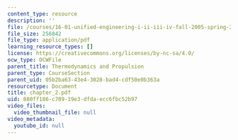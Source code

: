 ```yaml
---
content_type: resource
description: ''
file: /courses/16-01-unified-engineering-i-ii-iii-iv-fall-2005-spring-2006/880ff186c70919e3dfdaecc6fbc52b97_chapter_2.pdf
file_size: 256842
file_type: application/pdf
learning_resource_types: []
license: https://creativecommons.org/licenses/by-nc-sa/4.0/
ocw_type: OCWFile
parent_title: Thermodynamics and Propulsion
parent_type: CourseSection
parent_uid: 05b2ba63-43e4-3028-bad4-cdf50e0b363a
resourcetype: Document
title: chapter_2.pdf
uid: 880ff186-c709-19e3-dfda-ecc6fbc52b97
video_files:
  video_thumbnail_file: null
video_metadata:
  youtube_id: null
---
```

